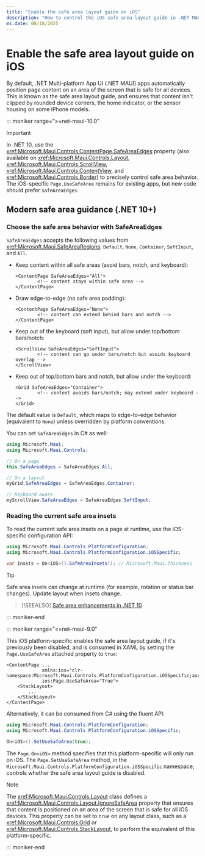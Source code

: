 ```yaml
---
title: "Enable the safe area layout guide on iOS"
description: "How to control the iOS safe area layout guide in .NET MAUI, and .NET 10 guidance for modern safe area behavior."
ms.date: 08/18/2025
---
```


# Enable the safe area layout guide on iOS

By default, .NET Multi-platform App UI (.NET MAUI) apps automatically position page content on an area of the screen that is safe for all devices. This is known as the safe area layout guide, and ensures that content isn't clipped by rounded device corners, the home indicator, or the sensor housing on some iPhone models.

::: moniker range=">=net-maui-10.0"

> [!IMPORTANT]
> In .NET 10, use the <xref:Microsoft.Maui.Controls.ContentPage.SafeAreaEdges> property (also available on <xref:Microsoft.Maui.Controls.Layout>, <xref:Microsoft.Maui.Controls.ScrollView>, <xref:Microsoft.Maui.Controls.ContentView>, and <xref:Microsoft.Maui.Controls.Border>) to precisely control safe area behavior. The iOS-specific `Page.UseSafeArea` remains for existing apps, but new code should prefer `SafeAreaEdges`.

## Modern safe area guidance (.NET 10+)

### Choose the safe area behavior with SafeAreaEdges

`SafeAreaEdges` accepts the following values from <xref:Microsoft.Maui.SafeAreaRegions>: `Default`, `None`, `Container`, `SoftInput`, and `All`.

- Keep content within all safe areas (avoid bars, notch, and keyboard):

    ```xaml
    <ContentPage SafeAreaEdges="All">
            <!-- content stays within safe area -->
    </ContentPage>
    ```

- Draw edge-to-edge (no safe area padding):

    ```xaml
    <ContentPage SafeAreaEdges="None">
            <!-- content can extend behind bars and notch -->
    </ContentPage>
    ```

- Keep out of the keyboard (soft input), but allow under top/bottom bars/notch:

    ```xaml
    <ScrollView SafeAreaEdges="SoftInput">
            <!-- content can go under bars/notch but avoids keyboard overlap -->
    </ScrollView>
    ```

- Keep out of top/bottom bars and notch, but allow under the keyboard:

    ```xaml
    <Grid SafeAreaEdges="Container">
            <!-- content avoids bars/notch; may extend under keyboard -->
    </Grid>
    ```

The default value is `Default`, which maps to edge-to-edge behavior (equivalent to `None`) unless overridden by platform conventions.

You can set `SafeAreaEdges` in C# as well:

```csharp
using Microsoft.Maui;
using Microsoft.Maui.Controls;

// On a page
this.SafeAreaEdges = SafeAreaEdges.All;

// On a layout
myGrid.SafeAreaEdges = SafeAreaEdges.Container;

// Keyboard-aware
myScrollView.SafeAreaEdges = SafeAreaEdges.SoftInput;
```

### Reading the current safe area insets

To read the current safe area insets on a page at runtime, use the iOS-specific configuration API:

```csharp
using Microsoft.Maui.Controls.PlatformConfiguration;
using Microsoft.Maui.Controls.PlatformConfiguration.iOSSpecific;

var insets = On<iOS>().SafeAreaInsets(); // Microsoft.Maui.Thickness
```

> [!TIP]
> Safe area insets can change at runtime (for example, rotation or status bar changes). Update layout when insets change.

> [!SEEALSO]
> [Safe area enhancements in .NET 10](/dotnet/maui/whats-new/dotnet-10?view=net-maui-9.0#safearea-enhancements)

::: moniker-end

::: moniker range="<=net-maui-9.0"

This iOS platform-specific enables the safe area layout guide, if it's previously been disabled, and is consumed in XAML by setting the `Page.UseSafeArea` attached property to `true`:

```xaml
<ContentPage ...
             xmlns:ios="clr-namespace:Microsoft.Maui.Controls.PlatformConfiguration.iOSSpecific;assembly=Microsoft.Maui.Controls"
             ios:Page.UseSafeArea="True">
    <StackLayout>
        ...
    </StackLayout>
</ContentPage>
```

Alternatively, it can be consumed from C# using the fluent API:

```csharp
using Microsoft.Maui.Controls.PlatformConfiguration;
using Microsoft.Maui.Controls.PlatformConfiguration.iOSSpecific;

On<iOS>().SetUseSafeArea(true);
```

The `Page.On<iOS>` method specifies that this platform-specific will only run on iOS. The `Page.SetUseSafeArea` method, in the `Microsoft.Maui.Controls.PlatformConfiguration.iOSSpecific` namespace, controls whether the safe area layout guide is disabled.

> [!NOTE]
> The <xref:Microsoft.Maui.Controls.Layout> class defines a <xref:Microsoft.Maui.Controls.Layout.IgnoreSafeArea> property that ensures that content is positioned on an area of the screen that is safe for all iOS devices. This property can be set to `true` on any layout class, such as a <xref:Microsoft.Maui.Controls.Grid> or <xref:Microsoft.Maui.Controls.StackLayout>, to perform the equivalent of this platform-specific.

::: moniker-end
